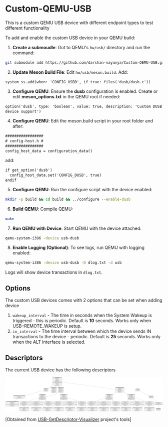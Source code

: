 # Custom-QEMU-USB

This is a custom QEMU USB device with different endpoint types to test different functionality

To add and enable the custom USB device in your QEMU build:

1. **Create a submoudle**: Got to QEMU's `hw/usb/` directory and run the command:

```bash
git submodule add https://github.com/darshan-vayavya/Custom-QEMU-USB.git dusb
```

2. **Update Meson Build File**: Edit `hw/usb/meson.build`. Add:

```meson
system_ss.add(when: 'CONFIG_USBD', if_true: files('dusb/dusb.c'))
```

3. **Configure QEMU**: Ensure the **dusb** configuration is enabled. Create or edit **meson_options.txt** in the QEMU root if needed:

```meson
option('dusb', type: 'boolean', value: true, description: 'Custom DUSB device support')
```

4. **Configure QEMU**: Edit the meson.build script in your root folder and after:

```meson
#################
# config-host.h #
#################
config_host_data = configuration_data()
```

add:

```meson
if get_option('dusb')
  config_host_data.set('CONFIG_DUSB', true)
endif
```

5. **Configure QEMU**: Run the configure script with the device enabled:

```bash
mkdir -p build && cd build && ../configure --enable-dusb
```

6. **Build QEMU**: Compile QEMU:

```bash
make
```

7. **Run QEMU with Device**: Start QEMU with the device attached:

```bash
qemu-system-i386 -device usb-dusb
```

8. **Enable Logging (Optional)**: To see logs, run QEMU with logging enabled:

```bash
qemu-system-i386 -device usb-dusb -D dlog.txt -d usb
```

Logs will show device transactions in `dlog.txt`.

## Options

The custom USB devices comes with 2 options that can be set when adding device

1. `wakeup_interval` - The time in seconds when the System Wakeup is triggered - this is periodic. Default is **10** seconds. Works only when USB::REMOTE_WAKEUP is setup.
2. `in_interval` - The time interval between which the device sends IN transactions to the device - periodic. Default is **25** seconds. Works only when the ALT Interface is selected.

## Descriptors

The current USB device has the following descriptors

![descriptors](./descriptors.png)

[Obtained from [USB-GetDescriptor-Visualizer](https://github.com/thisisthedarshan/USB-GetDescriptor-Visualizer) project's tools]
